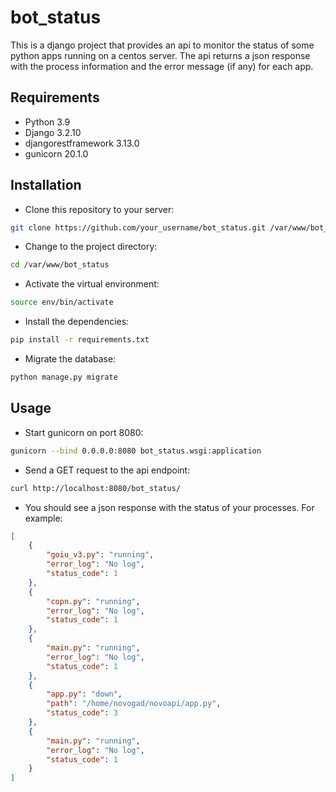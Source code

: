 # bot_status

This is a django project that provides an api to monitor the status of some python apps running on a centos server. The api returns a json response with the process information and the error message (if any) for each app.

## Requirements

- Python 3.9
- Django 3.2.10
- djangorestframework 3.13.0
- gunicorn 20.1.0

## Installation

- Clone this repository to your server:

```bash
git clone https://github.com/your_username/bot_status.git /var/www/bot_status
```

- Change to the project directory:

```bash
cd /var/www/bot_status
```

- Activate the virtual environment:

```bash
source env/bin/activate
```

- Install the dependencies:

```bash
pip install -r requirements.txt
```

- Migrate the database:

```bash
python manage.py migrate
```

## Usage

- Start gunicorn on port 8080:

```bash
gunicorn --bind 0.0.0.0:8080 bot_status.wsgi:application
```

- Send a GET request to the api endpoint:

```bash
curl http://localhost:8080/bot_status/
```

- You should see a json response with the status of your processes. For example:

```json
[
    {
        "goiu_v3.py": "running",
        "error_log": "No log",
        "status_code": 1
    },
    {
        "copn.py": "running",
        "error_log": "No log",
        "status_code": 1
    },
    {
        "main.py": "running",
        "error_log": "No log",
        "status_code": 1
    },
    {
        "app.py": "down",
        "path": "/home/novogad/novoapi/app.py",
        "status_code": 3
    },
    {
        "main.py": "running",
        "error_log": "No log",
        "status_code": 1
    }
]
